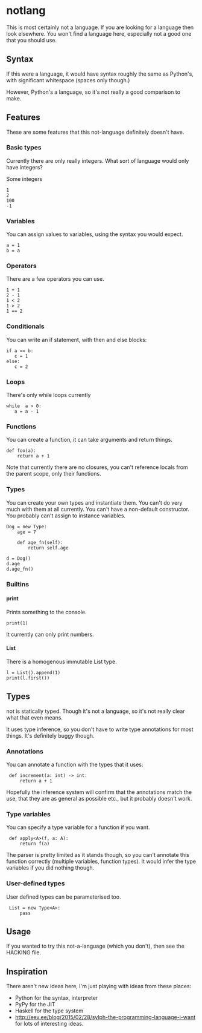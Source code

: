 # notlang

This is most certainly not a language. If you are looking for a language
then look elsewhere. You won't find a language here, especially not a good
one that you should use.

## Syntax

If this were a language, it would have syntax roughly the same as Python's,
with significant whitespace (spaces only though.)

However, Python's a language, so it's not really a good comparison to make.

## Features

These are some features that this not-language definitely doesn't have.

### Basic types

Currently there are only really integers. What sort of language would only
have integers?

Some integers

    1
    2
    100
    -1

### Variables

You can assign values to variables, using the syntax you would expect.

    a = 1
    b = a

### Operators

There are a few operators you can use.

    1 + 1
    2 - 1
    1 < 2
    1 > 2
    1 == 2

### Conditionals

You can write an if statement, with then and else blocks:

    if a == b:
       c = 1
    else:
       c = 2

### Loops

There's only while loops currently

    while  a > 0:
       a = a - 1

### Functions

You can create a function, it can take arguments and return things.

    def foo(a):
        return a + 1

Note that currently there are no closures, you can't reference locals
from the parent scope, only their functions.

### Types

You can create your own types and instantiate them. You can't do
very much with them at all currently. You can't have a non-default
constructor. You probably can't assign to instance variables.


    Dog = new Type:
        age = 7

        def age_fn(self):
            return self.age

    d = Dog()
    d.age
    d.age_fn()

### Builtins

#### print

Prints something to the console.

    print(1)

It currently can only print numbers.

#### List

There is a homogenous immutable List type.

    l = List().append(1)
    print(l.first())

## Types

not is statically typed. Though it's not a language, so it's not really
clear what that even means.

It uses type inference, so you don't have to write type annotations for
most things. It's definitely buggy though.

### Annotations

You can annotate a function with the types that it uses:

     def increment(a: int) -> int:
         return a + 1

Hopefully the inference system will confirm that the annotations match
the use, that they are as general as possible etc., but it probably
doesn't work.

### Type variables

You can specify a type variable for a function if you want.

     def apply<A>(f, a: A):
         return f(a)

The parser is pretty limited as it stands though, so you can't annotate
this function correctly (multiple variables, function types). It would
infer the type variables if you did nothing though.

### User-defined types

User defined types can be parameterised too.

     List = new Type<A>:
         pass

## Usage

If you wanted to try this not-a-language (which you don't), then
see the HACKING file.

## Inspiration

There aren't new ideas here, I'm just playing with ideas from these
places:

   - Python for the syntax, interpreter
   - PyPy for the JIT
   - Haskell for the type system
   - http://eev.ee/blog/2015/02/28/sylph-the-programming-language-i-want for lots of interesting ideas.
